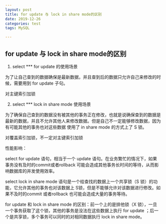 ```yaml
---
layout: post
title: for update 与 lock in share mode的区别
date: 2019-12-26
categories: test
tags: MySQL

---
```


## for update 与 lock in share mode的区别

1. select *** for update 的使用场景

为了让自己查到的数据确保是最新数据，并且查到后的数据只允许自己来修改的时候，需要用到 for update 子句。

对主键索引加锁

2. select *** lock in share mode 使用场景

为了确保自己查到的数据没有被其他的事务正在修改，也就是说确保查到的数据是最新的数据，并且不允许其他人来修改数据。但是自己不一定能够修改数据，因为有可能其他的事务也对这些数据 使用了 in share mode 的方式上了 S 锁。

对覆盖索引加锁，不一定对主键索引加锁


性能影响：

select for update 语句，相当于一个 update 语句。在业务繁忙的情况下，如果事务没有及时的commit或者rollback 可能会造成其他事务长时间的等待，从而影响数据库的并发使用效率。

select lock in share mode 语句是一个给查找的数据上一个共享锁（S 锁）的功能，它允许其他的事务也对该数据上 S锁，但是不能够允许对该数据进行修改。如果不及时的commit 或者rollback 也可能会造成大量的事务等待。

for update 和 lock in share mode 的区别：前一个上的是排他锁（X 锁），一旦一个事务获取了这个锁，其他的事务是没法在这些数据上执行 for update ；后一个是共享锁，多个事务可以同时的对相同数据执行 lock in share mode。
